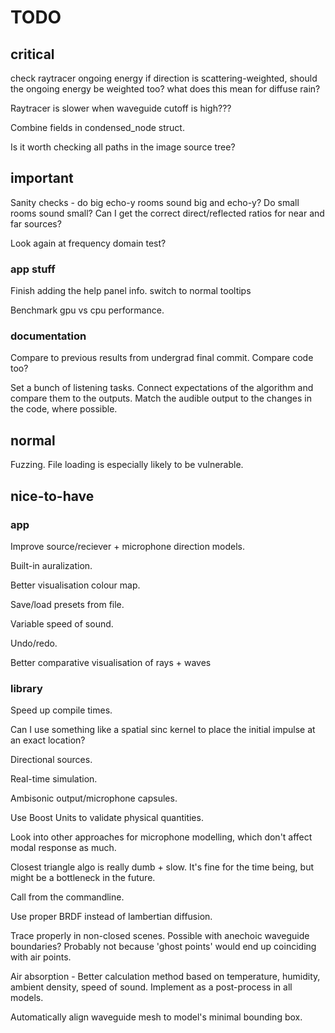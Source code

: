# TODO

## critical

check raytracer ongoing energy
    if direction is scattering-weighted, should the ongoing energy be weighted too?
    what does this mean for diffuse rain?

Raytracer is slower when waveguide cutoff is high???

Combine fields in condensed_node struct.

Is it worth checking all paths in the image source tree?

## important

Sanity checks - do big echo-y rooms sound big and echo-y? Do small rooms sound
small? Can I get the correct direct/reflected ratios for near and far sources?

Look again at frequency domain test?

### app stuff

Finish adding the help panel info.
    switch to normal tooltips

Benchmark gpu vs cpu performance.

### documentation

Compare to previous results from undergrad final commit. Compare code too?

Set a bunch of listening tasks.
    Connect expectations of the algorithm and compare them to the outputs.
    Match the audible output to the changes in the code, where possible.

## normal

Fuzzing.
    File loading is especially likely to be vulnerable.

## nice-to-have

### app

Improve source/reciever + microphone direction models.

Built-in auralization.

Better visualisation colour map.

Save/load presets from file.

Variable speed of sound.

Undo/redo.

Better comparative visualisation of rays + waves

### library

Speed up compile times.

Can I use something like a spatial sinc kernel to place the initial impulse at
an exact location?

Directional sources.

Real-time simulation.

Ambisonic output/microphone capsules.

Use Boost Units to validate physical quantities.

Look into other approaches for microphone modelling, which don't affect modal
response as much.

Closest triangle algo is really dumb + slow. It's fine for the time being, but
might be a bottleneck in the future.

Call from the commandline.

Use proper BRDF instead of lambertian diffusion.

Trace properly in non-closed scenes.
Possible with anechoic waveguide boundaries?
Probably not because 'ghost points' would end up coinciding with air points.

Air absorption - Better calculation method based on temperature, humidity,
ambient density, speed of sound.
Implement as a post-process in all models.

Automatically align waveguide mesh to model's minimal bounding box.
